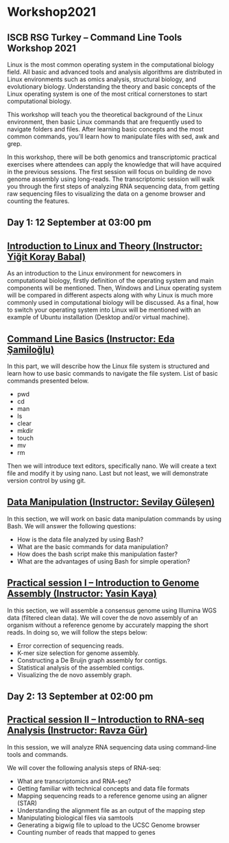 # Workshop2021
## ISCB RSG Turkey – Command Line Tools Workshop 2021

Linux is the most common operating system in the computational biology field. All basic and advanced tools and analysis algorithms are distributed in Linux environments such as omics analysis, structural biology, and evolutionary biology. Understanding the theory and basic concepts of the Linux operating system is one of the most critical cornerstones to start computational biology.

This workshop will teach you the theoretical background of the Linux environment, then basic Linux commands that are frequently used to navigate folders and files. After learning basic concepts and the most common commands, you’ll learn how to manipulate files with sed, awk and grep.

In this workshop, there will be both genomics and transcriptomic practical exercises where attendees can apply the knowledge that will have acquired in the previous sessions. The first session will focus on building de novo genome assembly using long-reads. The transcriptomic session will walk you through the first steps of analyzing RNA sequencing data, from getting raw sequencing files to visualizing the data on a genome browser and counting the features.

## Day 1: 12 September at 03:00 pm
## [Introduction to Linux and Theory (Instructor: Yiğit Koray Babal)](https://github.com/rsgturkey/Workshop2021/blob/main/Introduction_to_Linux_and_Theory/Linux_intro.md)

As an introduction to the Linux environment for newcomers in computational biology, firstly definition of the operating system and main components will be mentioned. Then, Windows and Linux operating system will be compared in different aspects along with why Linux is much more commonly used in computational biology will be discussed. As a final, how to switch your operating system into Linux will be mentioned with an example of Ubuntu installation (Desktop and/or virtual machine).

## [Command Line Basics (Instructor: Eda Şamiloğlu)](https://github.com/rsgturkey/Workshop2021/blob/main/Command_Line_Basics/Command_Line_Basics.pdf)

In this part, we will describe how the Linux file system is structured and learn how to use basic commands to navigate the file system. List of basic commands presented below.

- pwd
- cd
- man
- ls
- clear
- mkdir
- touch
- mv
- rm

Then we will introduce text editors, specifically nano. We will create a text file and modify it by using nano. Last but not least, we will demonstrate version control by using git.

## [Data Manipulation  (Instructor: Sevilay Güleşen)](https://github.com/rsgturkey/Workshop2021/blob/main/Data_Manipulation/data_manipulation.md)

In this section, we will work on basic data manipulation commands by using Bash. We will answer the following questions:

- How is the data file analyzed by using Bash?
- What are the basic commands for data manipulation?
- How does the bash script make this manipulation faster?
- What are the advantages of using Bash for simple operation?

 
## [Practical session I –  Introduction to Genome Assembly  (Instructor: Yasin Kaya)](https://github.com/rsgturkey/Workshop2021/blob/main/PS1_Introduction_to_Genome_Assembly/Intro2_denovo_assembly.md)

In this section, we will assemble a consensus genome using Illumina WGS data (filtered clean data). We will cover the de novo assembly of an organism without a reference genome by accurately mapping the short reads. In doing so, we will follow the steps below:

- Error correction of sequencing reads.
- K-mer size selection for genome assembly.
- Constructing a De Bruijn graph assembly for contigs.
- Statistical analysis of the assembled contigs.
- Visualizing the de novo assembly graph.

## Day 2: 13 September at 02:00 pm
## [Practical session II –  Introduction to RNA-seq Analysis (Instructor: Ravza Gür)](https://github.com/rsgturkey/Workshop2021/blob/main/PS2_Introduction_to_RNA-seq_Analysis/README.md)

In this session, we will analyze RNA sequencing data using command-line tools and commands.

We will cover the following analysis steps of RNA-seq:

- What are transcriptomics and RNA-seq?
- Getting familiar with technical concepts and data file formats
- Mapping sequencing reads to a reference genome using an aligner (STAR)
- Understanding the alignment file as an output of the mapping step
- Manipulating biological files via samtools
- Generating a bigwig file to upload to the UCSC Genome browser
- Counting number of reads that mapped to genes
